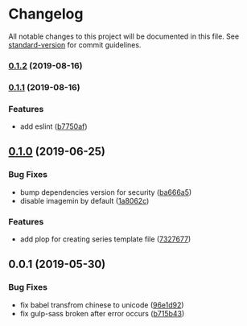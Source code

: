 # Changelog

All notable changes to this project will be documented in this file. See [standard-version](https://github.com/conventional-changelog/standard-version) for commit guidelines.

### [0.1.2](https://github.com/goy-fe/gulp-pug-template/compare/v0.1.1...v0.1.2) (2019-08-16)

### [0.1.1](https://github.com/goy-fe/gulp-pug-template/compare/v0.1.0...v0.1.1) (2019-08-16)


### Features

* add eslint ([b7750af](https://github.com/goy-fe/gulp-pug-template/commit/b7750af))

## [0.1.0](https://github.com/goy-fe/gulp-pug-template/compare/v0.0.1...v0.1.0) (2019-06-25)


### Bug Fixes

* bump dependencies version for security ([ba666a5](https://github.com/goy-fe/gulp-pug-template/commit/ba666a5))
* disable imagemin by default ([1a8062c](https://github.com/goy-fe/gulp-pug-template/commit/1a8062c))


### Features

* add plop for creating series template file ([7327677](https://github.com/goy-fe/gulp-pug-template/commit/7327677))



## 0.0.1 (2019-05-30)


### Bug Fixes

* fix babel transfrom chinese to unicode ([96e1d92](https://github.com/goy-fe/gulp-pug-template/commit/96e1d92))
* fix gulp-sass broken after error occurs ([b715b43](https://github.com/goy-fe/gulp-pug-template/commit/b715b43))
